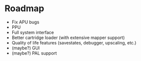 # Roadmap
+ Fix APU bugs
+ PPU
+ Full system interface
+ Better cartridge loader (with extensive mapper support) 
+ Quality of life features (savestates, debugger, upscaling, etc.)
+ (maybe?) GUI 
+ (maybe?) PAL support
 

